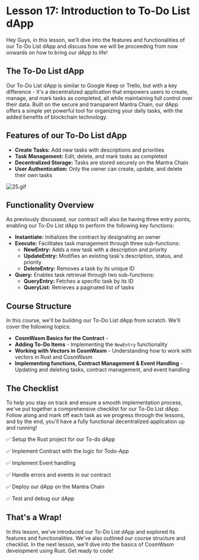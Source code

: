 # Lesson 17: Introduction to To-Do List dApp

Hey Guys, in this lesson, we'll dive into the features and functionalities of our To-Do List dApp and discuss how we will be proceeding from now onwards on how to bring our dApp to life!

## **The To-Do List dApp**

Our To-Do List dApp is similar to Google Keep or Trello, but with a key difference - it's a decentralized application that empowers users to create, manage, and mark tasks as completed, all while maintaining full control over their data. Built on the secure and transparent Mantra Chain, our dApp offers a simple yet powerful tool for organizing your daily tasks, with the added benefits of blockchain technology.

## **Features of our To-Do List dApp**

- **Create Tasks:** Add new tasks with descriptions and priorities
- **Task Management:** Edit, delete, and mark tasks as completed
- **Decentralized Storage:** Tasks are stored securely on the Mantra Chain
- **User Authentication:** Only the owner can create, update, and delete their own tasks

![25.gif](Lesson%2017%20Introduction%20to%20To-Do%20List%20dApp%20c7e1b825115e44fb9a165bec8793606f/25.gif)

## **Functionality Overview**

As previously discussed, our contract will also be having three entry points, enabling our To-Do List dApp to perform the following key functions:

- **Instantiate:** Initializes the contract by designating an owner
- **Execute:** Facilitates task management through three sub-functions:
    - **NewEntry:** Adds a new task with a description and priority
    - **UpdateEntry:** Modifies an existing task's description, status, and priority
    - **DeleteEntry:** Removes a task by its unique ID
- **Query:** Enables task retrieval through two sub-functions:
    - **QueryEntry:** Fetches a specific task by its ID
    - **QueryList:** Retrieves a paginated list of tasks

## **Course Structure**

In this course, we'll be building our To-Do List dApp from scratch. We'll cover the following topics:

- **CosmWasm Basics for the Contract** -
- **Adding To-Do Items** - Implementing the `NewEntry` functionality
- **Working with Vectors in CosmWasm** - Understanding how to work with vectors in Rust and CosmWasm
- **Implementing functions, Contract Management & Event Handling** - Updating and deleting tasks, contract management, and event handling

## **The Checklist**

To help you stay on track and ensure a smooth implementation process, we've put together a comprehensive checklist for our To-Do List dApp. Follow along and mark off each task as we progress through the lessons, and by the end, you'll have a fully functional decentralized application up and running!

✅ Setup the Rust project for our To-do dApp

✅ Implement Contract with the logic for Todo-App

✅ Implement Event handling

✅ Handle errors and events in our contract

✅ Deploy our dApp on the Mantra Chain

✅ Test and debug our dApp

## **That's a Wrap!**

In this lesson, we've introduced our To-Do List dApp and explored its features and functionalities. We've also outlined our course structure and checklist. In the next lesson, we'll dive into the basics of CosmWasm development using Rust. Get ready to code!